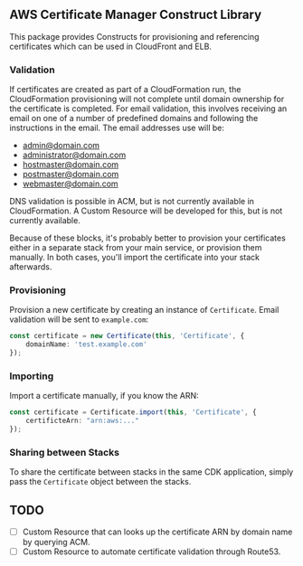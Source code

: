 ## AWS Certificate Manager Construct Library

This package provides Constructs for provisioning and referencing certificates which
can be used in CloudFront and ELB.

### Validation

If certificates are created as part of a CloudFormation run, the
CloudFormation provisioning will not complete until domain ownership for the
certificate is completed. For email validation, this involves receiving an
email on one of a number of predefined domains and following the instructions
in the email. The email addresses use will be:

* admin@domain.com
* administrator@domain.com
* hostmaster@domain.com
* postmaster@domain.com
* webmaster@domain.com

DNS validation is possible in ACM, but is not currently available in CloudFormation.
A Custom Resource will be developed for this, but is not currently available.

Because of these blocks, it's probably better to provision your certificates either in a separate
stack from your main service, or provision them manually. In both cases, you'll import the
certificate into your stack afterwards.

### Provisioning

Provision a new certificate by creating an instance of `Certificate`. Email validation will be sent
to `example.com`:

```ts
const certificate = new Certificate(this, 'Certificate', {
    domainName: 'test.example.com'
});
```

### Importing

Import a certificate manually, if you know the ARN:

```ts
const certificate = Certificate.import(this, 'Certificate', {
    certificteArn: "arn:aws:..."
});
```

### Sharing between Stacks

To share the certificate between stacks in the same CDK application, simply
pass the `Certificate` object between the stacks.


## TODO

- [ ] Custom Resource that can looks up the certificate ARN by domain name by querying ACM.
- [ ] Custom Resource to automate certificate validation through Route53.
